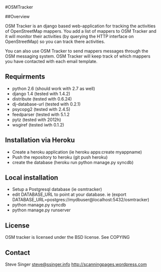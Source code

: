 #OSMTracker

##Overview

OSM Tracker is an django based web-application for tracking the activities
of OpenStreetMap mappers.  You add a list of mappers to OSM Tracker and
it will monitor their activities (by querying the HTTP interface on
OpenStreetMap) so you can track there activities.

You can also use OSM Tracker to send mappers messages through the OSM
messaging system.  OSM Tracker will keep track of which mappers you have
contacted with each email template.

## Requirments

* python 2.6 (should work with 2.7 as well)
* django 1.4 (tested with 1.4.2)
* distribute (tested with 0.6.24)
* dj-database-url (tested with 0.2.1)
* psycopg2 (tested with 2.4.5)
* feedparser (tested with 5.1.2
* pytz (tested with 2012h)
* wsgiref (tested iwth 0.1.2)

## Installation via Heroku

* Create a heroku application  (ie heroku apps:create myappname)
* Push the repository to heroku (git push heroku) 
* create the database (heroku run python manage.py syncdb)

## Local installation

* Setup a Postgresql database (ie osmtracker)
* edit DATABASE_URL to point at your database.  ie (export DATABASE_URL=postgres://mydbuser@localhost:5432/osmtracker)
* python manage.py syncdb
* python manage.py runserver



## License 

OSM tracker is licensed under the BSD license. See COPYING

## Contact

Steve Singer
steve@ssinger.info
http://scanningpages.wordpress.com


